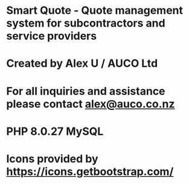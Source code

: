 # Smart Quote - Quote management system for subcontractors and service providers
# Created by Alex U / AUCO Ltd
# For all inquiries and assistance please contact alex@auco.co.nz

# PHP 8.0.27 MySQL

# Icons provided by https://icons.getbootstrap.com/

